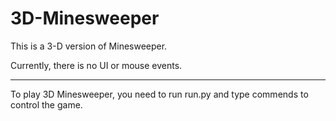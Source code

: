 # 3D-Minesweeper

This is a 3-D version of Minesweeper.

Currently, there is no UI or mouse events.

-------------------------------------------------------

To play 3D Minesweeper, you need to run run.py and type commends to control the game.

